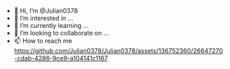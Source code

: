 - 👋 Hi, I’m @Julian0378
- 👀 I’m interested in ...
- 🌱 I’m currently learning ...
- 💞️ I’m looking to collaborate on ...
- 📫 How to reach me 
https://github.com/Julian0378/Julian0378/assets/136752360/26647270-cdab-4286-9ce9-a104141c1167


<!---



